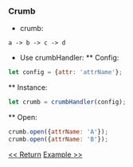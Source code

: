 
### Crumb
*  crumb:
```
a -> b -> c -> d
```
*  Use crumbHandler:
**  Config:
```javascript
let config = {attr: 'attrName'};
```
**  Instance:
```javascript
let crumb = crumbHandler(config);
```
**  Open:
```javascript
crumb.open({attrName: 'A'});
crumb.open({attrName: 'B'});
```
[<< Return](../../README.md)
[Example >>](https://yracnet.github.io/handler.js/src/example/crumb.html)
